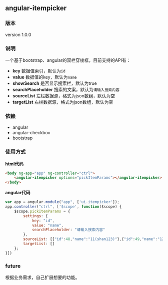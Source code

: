 ## angular-itempicker
### 版本
version 1.0.0
### 说明
一个基于bootstrap、angular的双栏穿梭框，目前支持的API有：  
- **key** 数据值索引，默认为`id`  
- **value** 数据值的key，默认为`name`  
- **showSearch** 是否显示搜索栏，默认为true  
- **searchPlaceholder** 搜索的文案，默认为`请输入搜索内容`  
- **sourceList** 左栏数据源，格式为json数组，默认为空  
- **targetList** 右栏数据源，格式为json数组，默认为空  

### 依赖
- angular
- angular-checkbox  
- bootstrap

### 使用方式  

**html代码**  
```html
<body ng-app="app" ng-controller="ctrl">
    <angular-itempicker options="pickItemParams"></angular-itempicker>
</body>
```

**angular代码**  
```javascript
var app = angular.module("app", ['ui.itempicker']);
app.controller("ctrl", ['$scope', function($scope) {
    $scope.pickItemParams = {
        settings: {
            key: "id",
            value: "name",
            searchPlaceholder: "请输入搜索内容"
        },
        sourceList: [{"id":48,"name":"11(shan123)"},{"id":49,"name":"12(shan123)"},{"id":50,"name":"13(shan123)"},{"id":51,"name":"14(shan123)"},{"id":52,"name":"15(shan123)"},{"id":53,"name":"16(shan123)"},{"id":54,"name":"17(shan123)"},{"id":55,"name":"18(shan123)"},{"id":56,"name":"19(shan123)"},{"id":57,"name":"20(shan123)"}],
        targetList: []
    };
}])
```
### future
根据业务需求，自己扩展想要的功能。
